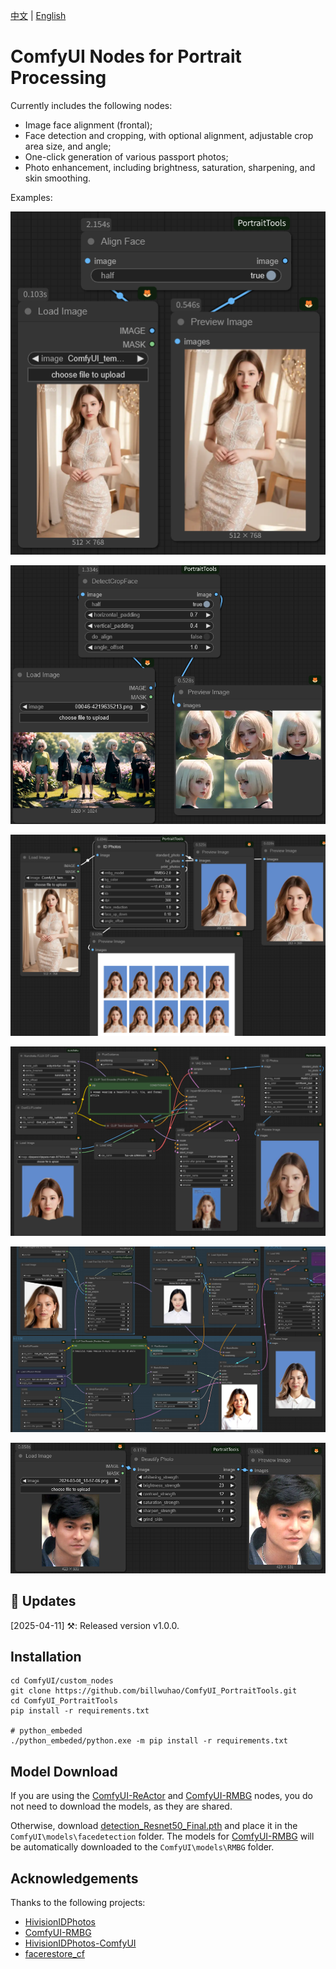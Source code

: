 [中文](README-CN.md) | [English](README.md)

# ComfyUI Nodes for Portrait Processing

Currently includes the following nodes:

- Image face alignment (frontal);
- Face detection and cropping, with optional alignment, adjustable crop area size, and angle;
- One-click generation of various passport photos;
- Photo enhancement, including brightness, saturation, sharpening, and skin smoothing.

Examples:

![](https://github.com/billwuhao/ComfyUI_PortraitTools/blob/main/images/2025-04-11_07-06-36.png)

![](https://github.com/billwuhao/ComfyUI_PortraitTools/blob/main/images/2025-04-11_07-08-46.png)

![](https://github.com/billwuhao/ComfyUI_PortraitTools/blob/main/images/2025-04-11_09-05-41.png)

![](https://github.com/billwuhao/ComfyUI_PortraitTools/blob/main/images/2025-04-11_09-27-16.png)

![](https://github.com/billwuhao/ComfyUI_PortraitTools/blob/main/images/2025-04-11_09-48-23.png)

![](https://github.com/billwuhao/ComfyUI_PortraitTools/blob/main/images/2025-04-11_07-10-24.png)

## 📣 Updates

[2025-04-11] ⚒️: Released version v1.0.0.

## Installation

```
cd ComfyUI/custom_nodes
git clone https://github.com/billwuhao/ComfyUI_PortraitTools.git
cd ComfyUI_PortraitTools
pip install -r requirements.txt

# python_embeded
./python_embeded/python.exe -m pip install -r requirements.txt
```

## Model Download

If you are using the [ComfyUI-ReActor](https://github.com/Gourieff/comfyui-reactor) and [ComfyUI-RMBG](https://github.com/1038lab/ComfyUI-RMBG) nodes, you do not need to download the models, as they are shared.

Otherwise, download [detection_Resnet50_Final.pth](https://huggingface.co/salmonrk/facedetection/blob/main/detection_Resnet50_Final.pth) and place it in the `ComfyUI\models\facedetection` folder. The models for [ComfyUI-RMBG](https://github.com/1038lab/ComfyUI-RMBG) will be automatically downloaded to the `ComfyUI\models\RMBG` folder.

## Acknowledgements

Thanks to the following projects:

- [HivisionIDPhotos](https://github.com/Zeyi-Lin/HivisionIDPhotos)
- [ComfyUI-RMBG](https://github.com/1038lab/ComfyUI-RMBG)
- [HivisionIDPhotos-ComfyUI](https://github.com/AIFSH/HivisionIDPhotos-ComfyUI)
- [facerestore_cf](https://github.com/mav-rik/facerestore_cf)